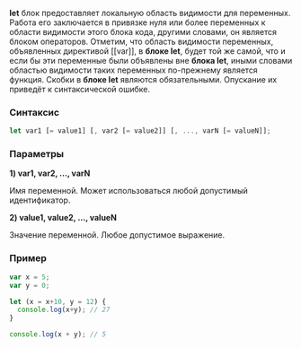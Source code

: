 **let** блок предоставляет локальную область видимости для переменных. Работа его заключается в привязке нуля или более переменных к области видимости этого блока кода, другими словами, он является блоком операторов. Отметим, что область видимости переменных, объявленных директивой [[var]], в **блоке let**, будет той же самой, что и если бы эти переменные были объявлены вне **блока let**, иными словами областью видимости таких переменных по-прежнему является функция. Скобки в **блоке let** являются обязательными. Опускание их приведёт к синтаксической ошибке.

### Синтаксис
```javascript
let var1 [= value1] [, var2 [= value2]] [, ..., varN [= valueN]];
```

### Параметры
__1) var1, var2, …, varN__

Имя переменной. Может использоваться любой допустимый идентификатор.

__2) value1, value2, …, valueN__

Значение переменной. Любое допустимое выражение.

### Пример
```javascript
var x = 5;
var y = 0;

let (x = x+10, y = 12) {
  console.log(x+y); // 27
}

console.log(x + y); // 5
```
